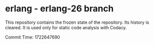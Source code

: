# erlang - erlang-26 branch

This repository contains the frozen state of the repository.
Its history is cleared. It is used only for static code
analysis with Codacy.

Commit Time: 1722647690